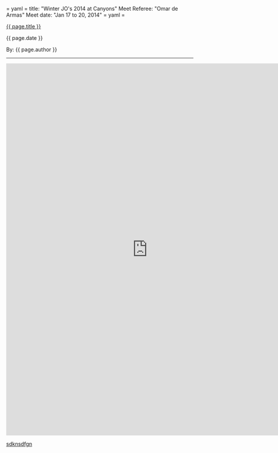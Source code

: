 = yaml =
title: "Winter JO's 2014 at Canyons"
Meet Referee: "Omar de Armas"
Meet date: "Jan 17 to 20, 2014"
= yaml =

<a href="{{ page.url }}" class='postTitleLink'><p class='postTitle'>{{ page.title }}</p></a>
<p class='postPublished'>{{ page.date }}</p>
<p class='postAuthor'>By: {{ page.author }}</p>
<hr>

<div class="formholder">
  <iframe src="https://docs.google.com/forms/d/1-fgpTRrIPgL7bBMvjy4pecWTpVYIijxxFeqtXamGLio/viewform?embedded=true" width="760" height="1000" frameborder="0" marginheight="0" marginwidth="0">Loading...</iframe>
</div>

[sdknsdfgn](www.)